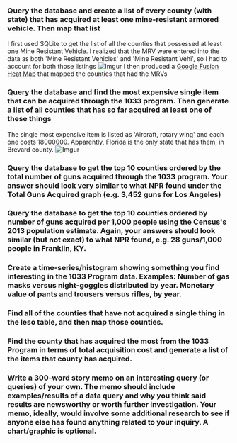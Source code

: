 ### Query the database and create a list of every county (with state) that has acquired at least one mine-resistant armored vehicle. Then map that list
I first used SQLite to get the list of all the counties that possessed at least one Mine Resistant Vehicle. I realized that the MRV were entered into the data as both 'Mine Resistant Vehicles' and 'Mine Resistant Vehi', so I had to account for both those listings
![Imgur](http://i.imgur.com/Pw419O1.png)
I then produced a [Google Fusion Heat Map](https://www.google.com/fusiontables/DataSource?docid=1Mw31BUJnLUbfHhMwE_QyRUDFDk3QpQ7xOwn6D4c5#map:id=3) that mapped the counties that had the MRVs

### Query the database and find the most expensive single item that can be acquired through the 1033 program. Then generate a list of all counties that has so far acquired at least one of these things
The single most expensive item is listed as 'Aircraft, rotary wing' and each one costs 18000000. Apparently, Florida is the only state that has them, in Brevard county.
![Imgur](http://i.imgur.com/BTd5Suk.png)

### Query the database to get the top 10 counties ordered by the total number of guns acquired through the 1033 program. Your answer should look very similar to what NPR found under the Total Guns Acquired graph (e.g. 3,452 guns for Los Angeles)

### Query the database to get the top 10 counties ordered by number of guns acquired per 1,000 people using the Census's 2013 population estimate. Again, your answers should look similar (but not exact) to what NPR found, e.g. 28 guns/1,000 people in Franklin, KY.

### Create a time-series/histogram showing something you find interesting in the 1033 Program data. Examples: Number of gas masks versus night-goggles distributed by year. Monetary value of pants and trousers versus rifles, by year.

### Find all of the counties that have not acquired a single thing in the leso table, and then map those counties.

### Find the county that has acquired the most from the 1033 Program in terms of total acquisition cost and generate a list of the items that county has acquired.

### Write a 300-word story memo on an interesting query (or queries) of your own. The memo should include examples/results of a data query and why you think said results are newsworthy or worth further investigation. Your memo, ideally, would involve some additional research to see if anyone else has found anything related to your inquiry. A chart/graphic is optional.
